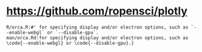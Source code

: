# https://github.com/ropensci/plotly

```console
R/orca.R:#' for specifying display and/or electron options, such as `--enable-webgl` or `--disable-gpu`.
man/orca.Rd:for specifying display and/or electron options, such as \code{--enable-webgl} or \code{--disable-gpu}.}

```
